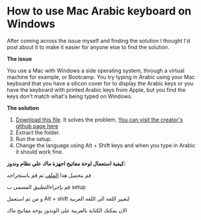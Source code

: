 # How to use Mac Arabic keyboard on Windows

After coming across the issue myself and finding the solution I thought I'd post about it to make it easier for anyone else to find the solution.

**The issue**

You use a Mac with Windows a side operating system, through a virtual machine for example, or Bootcamp. You try typing in Arabic using your Mac keyboard that you have a silicon cover for to display the Arabic keys or you have the keyboard with printed Arabic keys from Apple, but you find the keys don't match what's being typed on Windows.


**The solution**

1. [Download this file](https://github.com/downloads/Bishoy/Mac-Ar-Layout-for-Win/ar_mac.zip). It solves the problem. [You can visit the creator's github page here](github.com/bishoy)
1. Extract the folder.
1. Run the setup.
1. Change the language using Alt + Shift keys and when you type in Arabic it should work fine.

**كيفية استعمال لوحة مفاتيح اجهزة ماك علي نظام وندوز:**

قم بتحميل هذا [الملف](https://github.com/downloads/Bishoy/Mac-Ar-Layout-for-Win/ar_mac.zip) ثم قم باستخراجه

قم بإجراءالتطبيق المسمى ب 
setup

و من ثم استعمل Alt + shift لتغيير اللغة الى اللغة العربية

الان يمكنك الكتابة بالعربية على الوندوز بوحة مفاتيح ماك
